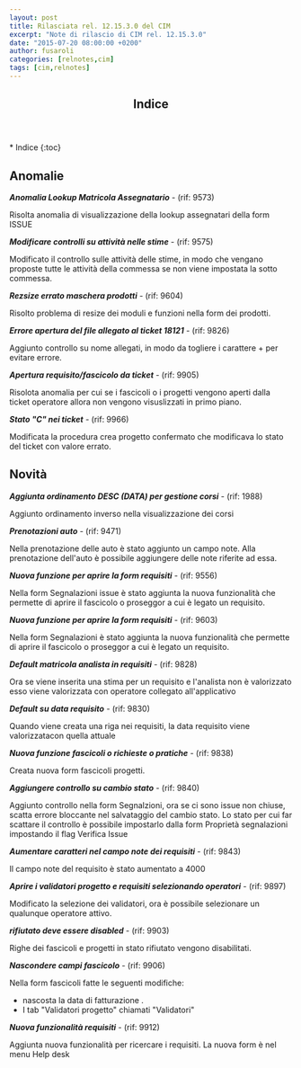 ```yaml
---
layout: post
title: Rilasciata rel. 12.15.3.0 del CIM
excerpt: "Note di rilascio di CIM rel. 12.15.3.0"
date: "2015-07-20 08:00:00 +0200"
author: fusaroli
categories: [relnotes,cim]
tags: [cim,relnotes]
---
```


<section id="table-of-contents" class="toc">
  <header>
    <h2>Indice</h2>
  </header>
<div id="drawer" markdown="1">
*  Indice
{:toc}
</div>
</section>

## Anomalie

**_Anomalia Lookup Matricola Assegnatario_** - (rif: 9573)

Risolta anomalia di visualizzazione della lookup assegnatari della form ISSUE

**_Modificare controlli su attività nelle stime_** - (rif: 9575)

Modificato il controllo sulle attività delle stime, in modo che vengano proposte tutte le attività della commessa se non viene impostata la sotto commessa.

**_Rezsize errato maschera prodotti_** - (rif: 9604)

Risolto problema di resize dei moduli e funzioni nella form dei prodotti.

**_Errore apertura del file allegato al ticket 18121_** - (rif: 9826)

Aggiunto controllo su nome allegati, in modo da togliere i carattere + per evitare errore.

**_Apertura requisito/fascicolo da ticket_** - (rif: 9905)

Risolota anomalia per cui se i fascicoli o i progetti vengono aperti dalla ticket operatore allora non vengono visuslizzati in primo piano.

**_Stato "C" nei ticket_** - (rif: 9966)

Modificata la procedura crea progetto confermato che modificava lo stato del ticket con valore errato.

## Novità

**_Aggiunta ordinamento DESC (DATA)  per gestione corsi_** - (rif: 1988)

Aggiunto ordinamento inverso nella visualizzazione dei corsi

**_Prenotazioni auto_** - (rif: 9471)

Nella prenotazione delle auto è stato aggiunto un campo note. Alla prenotazione dell'auto è possibile aggiungere delle note riferite ad essa.

**_Nuova funzione per aprire la form requisiti_** - (rif: 9556)

Nella form Segnalazioni issue è stato aggiunta la nuova funzionalità che permette di aprire il fascicolo o proseggor a cui è legato un requisito.

**_Nuova funzione per aprire la form requisiti_** - (rif: 9603)

Nella form Segnalazioni è stato aggiunta la nuova funzionalità che permette di aprire il fascicolo o proseggor a cui è legato un requisito.

**_Default matricola analista in requisiti_** - (rif: 9828)

Ora se viene inserita una stima per un requisito e l'analista non è valorizzato esso viene valorizzata con operatore collegato all'applicativo

**_Default su data requisito_** - (rif: 9830)

Quando viene creata una riga nei requisiti, la data requisito viene valorizzatacon quella attuale

**_Nuova funzione fascicoli o richieste o pratiche_** - (rif: 9838)

Creata nuova form fascicoli progetti.

**_Aggiungere controllo su cambio stato_** - (rif: 9840)

Aggiunto controllo nella form Segnalzioni, ora se ci sono issue non chiuse, scatta errore bloccante nel salvataggio del cambio stato.
Lo stato per cui far scattare il controllo è possibile impostarlo dalla form Proprietà segnalazioni impostando il flag Verifica Issue

**_Aumentare caratteri nel campo note dei requisiti_** - (rif: 9843)

Il campo note del requisito è stato aumentato a 4000

**_Aprire i validatori progetto e requisiti selezionando operatori_** - (rif: 9897)

Modificato la selezione dei validatori, ora è possibile selezionare un qualunque operatore attivo.

**_rifiutato deve essere disabled_** - (rif: 9903)

Righe dei fascicoli e progetti in stato rifiutato vengono disabilitati.

**_Nascondere campi fascicolo_** - (rif: 9906)

Nella form fascicoli fatte le seguenti modifiche:
- nascosta la data di fatturazione .
- I tab "Validatori progetto" chiamati "Validatori"

**_Nuova funzionalità requisiti_** - (rif: 9912)

Aggiunta nuova funzionalità per ricercare i requisiti. La nuova form è nel menu Help desk
